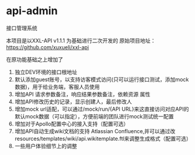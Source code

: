 # api-admin
接口管理系统

本项目是以XXL-API v1.1.1 为基础进行二次开发的
原始项目地址：https://github.com/xuxueli/xxl-api 

在原功能基础之上增加了
1. 独立DEV环境的接口根地址
2. 默认添加guest账号，以支持访客模式访问(只可以运行接口测试，添加mock数据)，用于给业务端，客服人员使用
3. 增加API 请求参数备注，响应结果参数备注，依赖资源 属性
4. 增加API修改历史的记录，显示创建人，最后修改人
5. 增加mock url适配，可以通过/mock/run/{API URL}来这直接访问对应API的默认mock数据（可以指定），方便前端的团队进行mock测试统一配置
6. 增加对于Apollo配置中心的接入支持（配置可选）
7. 增加API自动生成wiki文档的支持 Atlassian Confluence,并可以通过改resources/templates/wiki/api.wikitemplate.ftl来调整生成格式（配置可选）
8. 一些用户体验细节上的调整
